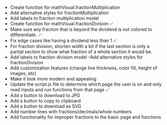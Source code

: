 - Create function for mathVisual.fractionMultiplication
- Add alternative styles for fractionMultiplication
- Add labels to fraction multiplication model
- Create function for mathVisual.fractionDivision ✅
- Make sure any fraction that is beyond the dividend is not colored to differentiate. ✅
- Fix edge cases like having a dividend less than 1 ✅
- For fraction division, shorten width a bit if the last section is only a partial section to show what fraction of a whole section it would be.
- Add labels to fraction division model
  -Add alternative styles for fractionDivision
- Add customization features (change line thickness, color fill, height of images, etc)
- Make it look more modern and appealing
- Update the script.js file to determine which page the user is on and only read inputs and run functions from that page ✅
- Add a button to download to JPG
- Add a button to copy to clipboard
- Add a button to download as SVG
- Add number lines with fractions/decimals/whole numbers
- Add functionality for improper fractions to the basic page and functions

